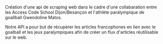 Création d'une api de scraping web dans le cadre d'une collabaration entre les Access Code School Dijon/Besançon et l'athlète paralympique de goallball Gwendoline Matos.

Notre API a pour but de récupérer les articles francophones en lien avec le goalball et les jeux paralympiques afin de créer un flux d'articles réutilisable sur le web.

